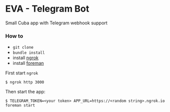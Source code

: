 # EVA - Telegram Bot

Small Cuba app with Telegram webhook support

### How to

- `git clone`
- `bundle install`
- install [ngrok](https://ngrok.com/)
- install [foreman](https://github.com/ddollar/foreman)

First start `ngrok`
```
$ ngrok http 3000
```
Then start the app:
```
$ TELEGRAM_TOKEN=<your token> APP_URL=https://<random string>.ngrok.io foreman start
```
